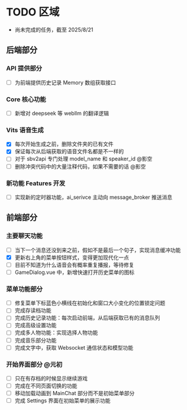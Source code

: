 # TODO 区域

- 尚未完成的任务，截至 2025/8/21

## 后端部分

### API 提供部分

- [ ] 为前端提供历史记录 Memory 数组获取接口

### Core 核心功能

- [ ] 新增对 deepseek 等 webllm 的翻译逻辑

### Vits 语音生成

- [x] 每次开始生成之前，删除文件夹的已有文件
- [x] 保证每次从后端获取的语音文件名都是不一样的
- [ ] 对于 sbv2api 专门处理 model_name 和 speaker_id @影空
- [ ] 删除冲突代码中的大量注释代码，如果不需要的话 @影空

### 新功能 Features 开发

- [ ] 实现新的定时器功能，ai_serivce 主动向 message_broker 推送消息

## 前端部分

### 主要聊天功能

- [ ] 当下一个消息还没到来之前，假如不是最后一个句子，实现消息缓冲功能
- [x] 更新右上角的菜单按钮样式，变得更加现代化一点
- [ ] 目前不知道为什么语音会有概率重复播报，等待修复
- [ ] GameDialog.vue 中，新增快速打开历史菜单的图标

### 菜单功能部分

- [ ] 修复菜单下标蓝色小横线在初始化和窗口大小变化的位置锁定问题
- [ ] 完成存读档功能
- [ ] 完成历史记录功能：每次启动前端，从后端获取已有的消息队列
- [ ] 完成高级设置功能
- [ ] 完成多人物功能：实现选择人物功能
- [ ] 完成音乐部分功能
- [ ] 完成文字中，获取 Websocket 通信状态和模型功能

### 开始界面部分 @元初

- [ ] 只在有存档的时候显示继续游戏
- [ ] 完成在不同页面切换的功能
- [ ] 移动加载动画到 MainChat 部分而不是初始菜单部分
- [ ] 完成 Settings 界面在初始菜单的展示功能

